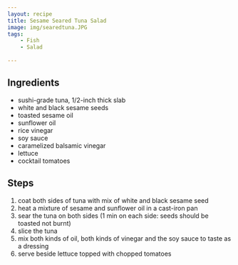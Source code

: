 ```yaml
---
layout: recipe
title: Sesame Seared Tuna Salad
image: img/searedtuna.JPG
tags:
    - Fish
    - Salad
    
---
```


## Ingredients

* sushi-grade tuna, 1/2-inch thick slab
* white and black sesame seeds
* toasted sesame oil
* sunflower oil
* rice vinegar
* soy sauce
* caramelized balsamic vinegar
* lettuce
* cocktail tomatoes

## Steps

1. coat both sides of tuna with mix of white and black sesame seed
2. heat a mixture of sesame and sunflower oil in a cast-iron pan
3. sear the tuna on both sides (1 min on each side: seeds should be toasted not burnt)
4. slice the tuna
5. mix both kinds of oil, both kinds of vinegar and the soy sauce to taste as a dressing
6. serve beside lettuce topped with chopped tomatoes